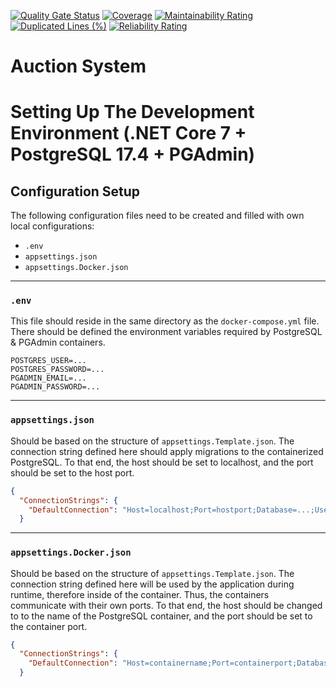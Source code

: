 [![Quality Gate Status](https://sonarcloud.io/api/project_badges/measure?project=KevinShemili_AuctionSystem&metric=alert_status)](https://sonarcloud.io/summary/new_code?id=KevinShemili_AuctionSystem)
[![Coverage](https://sonarcloud.io/api/project_badges/measure?project=KevinShemili_AuctionSystem&metric=coverage)](https://sonarcloud.io/summary/new_code?id=KevinShemili_AuctionSystem)
[![Maintainability Rating](https://sonarcloud.io/api/project_badges/measure?project=KevinShemili_AuctionSystem&metric=sqale_rating)](https://sonarcloud.io/summary/new_code?id=KevinShemili_AuctionSystem)
[![Duplicated Lines (%)](https://sonarcloud.io/api/project_badges/measure?project=KevinShemili_AuctionSystem&metric=duplicated_lines_density)](https://sonarcloud.io/summary/new_code?id=KevinShemili_AuctionSystem)
[![Reliability Rating](https://sonarcloud.io/api/project_badges/measure?project=KevinShemili_AuctionSystem&metric=reliability_rating)](https://sonarcloud.io/summary/new_code?id=KevinShemili_AuctionSystem)

# Auction System

# Setting Up The Development Environment (.NET Core 7 + PostgreSQL 17.4 + PGAdmin)

## Configuration Setup

The following configuration files need to be created and filled with own local configurations:

- `.env`
- `appsettings.json`
- `appsettings.Docker.json`

---

### `.env`

This file should reside in the same directory as the `docker-compose.yml` file. There should be defined the environment variables required by PostgreSQL & PGAdmin containers.

```env
POSTGRES_USER=...
POSTGRES_PASSWORD=...
PGADMIN_EMAIL=...
PGADMIN_PASSWORD=...
```

---

### `appsettings.json`

Should be based on the structure of `appsettings.Template.json`. The connection string defined here should apply migrations to the containerized PostgreSQL. To that end, the host should be set to localhost, and the port should be set to the host port.

```json
{
  "ConnectionStrings": {
    "DefaultConnection": "Host=localhost;Port=hostport;Database=...;Username=...;Password=..."
  }
```

---

### `appsettings.Docker.json`

Should be based on the structure of `appsettings.Template.json`. The connection string defined here will be used by the application during runtime, therefore inside of the container. Thus, the containers communicate with their own ports. To that end, the host should be changed to to the name of the PostgreSQL container, and the port should be set to the container port.

```json
{
  "ConnectionStrings": {
    "DefaultConnection": "Host=containername;Port=containerport;Database=...;Username=...;Password=..."
  }
```
